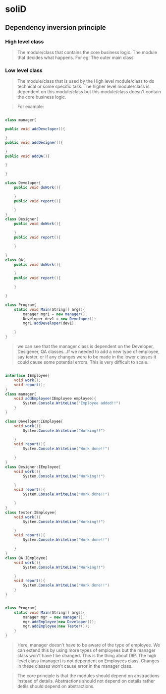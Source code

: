 # soliD

## Dependency inversion principle

### High level class

> The module/class that contains the core business logic. The module that decides what happens. For eg: The outer main class

### Low level class

> The module/class that is used by the High level module/class to do technical or some specific task. The higher level module/class is dependent on this module/class but this module/class doesn't contain the core business logic.

> For example:

```c#

class manager{

public void addDeveloper(){

}
public void addDesigner(){

}
public void addQA(){

}

}

class Developer{
	public void doWork(){

	}
	public void report(){

	}
}
class Designer{
	public void doWork(){

	}
	public void report(){

	}

}
class QA{
	public void doWork(){

	}
	public void report(){

	}

}

class Program{
	static void Main(String[] args){
		manager mgr1 = new manager();
		Developer dev1 = new Developer();
		mgr1.addDeveloper(dev1);

	}
}
```

> we can see that the manager class is dependent on the Developer, Desigener, QA classes...If we needed to add a new type of employee, say tester, or If any changes were to be made in the lower classes it could cause some potential errors. This is very difficult to scale..

```c#

interface IEmployee{
	void work();
	void report();
}
class manager{
	void addEmployee(IEmployee employee){
		System.Console.WriteLine("Employee added!!")
	}
}

class Developer:IEmployee{
	void work(){
		System.Console.WriteLine("Working!!")

	}
	void report(){
		System.Console.WriteLine("Work done!!")

	}
}
class Designer:IEmployee{
	void work(){
		System.Console.WriteLine("Working!!")

	}
	void report(){
		System.Console.WriteLine("Work done!!")

	}
}
class tester:IEmployee{
	void work(){
		System.Console.WriteLine("Working!!")

	}
	void report(){
		System.Console.WriteLine("Work done!!")

	}
}
class QA:IEmployee{
	void work(){
		System.Console.WriteLine("Working!!")

	}
	void report(){
		System.Console.WriteLine("Work done!!")
	}
}


class Program{
	static void Main(String[] args){
		manager mgr = new manager();
		mgr.addEmployee(new Developer());
		mgr.addEmployee(new Tester());
	}
}

```
> Here, manager doesn't have to be aware of the type of employee. We can extend this by using more types of employees but the manager class won't have t be changed. This is the thing about DIP. The high level class (manager) is not dependent on Employees class. Changes in these classes won't cause error in the manager class.

> The core principle is that the modules should depend on abstractions instead of details. Abstractions should not depend on details rather detils should depend on abstractions.